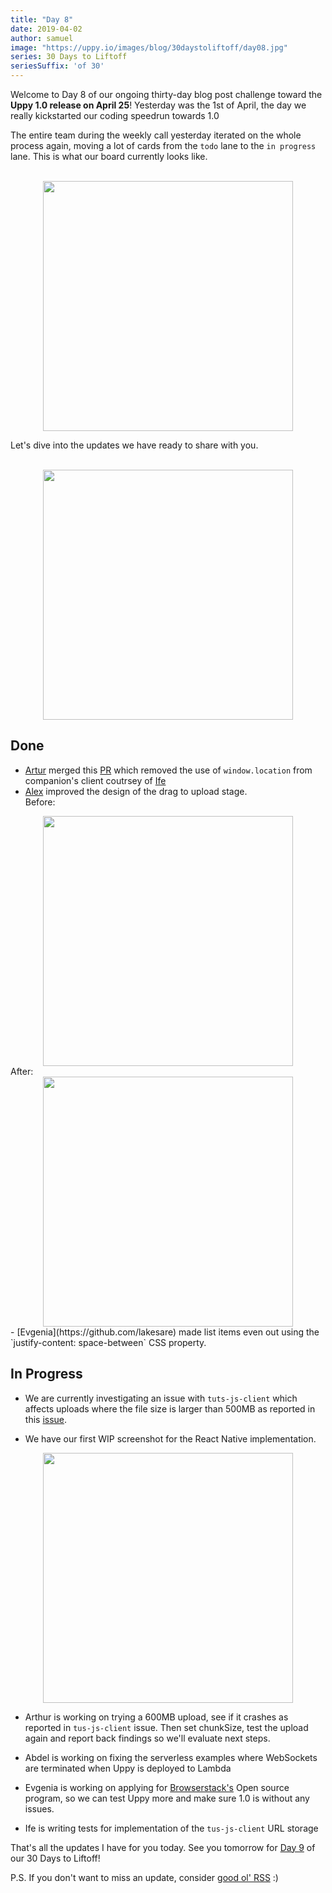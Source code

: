 ```yaml
---
title: "Day 8"
date: 2019-04-02
author: samuel
image: "https://uppy.io/images/blog/30daystoliftoff/day08.jpg"
series: 30 Days to Liftoff
seriesSuffix: 'of 30'
---
```


Welcome to Day 8 of our ongoing thirty-day blog post challenge toward the **Uppy 1.0 release on April 25**! Yesterday was the 1st of April, the day we really kickstarted our coding speedrun towards 1.0

The entire team during the weekly call yesterday iterated on the whole process again, moving a lot of cards from the `todo` lane to the `in progress` lane. This is what our board currently looks like.

<center><br /><img width="400" src="/images/blog/30daystoliftoff/2019-04-02-asana-board.png"><br /></center>

Let's dive into the updates we have ready to share with you.


<!--more-->

<center><br /><img width="400" src="/images/blog/30daystoliftoff/day07.jpg"><br /></center>

## Done
- [Artur](https://transloadit.com/about/#artur) merged this [PR](https://github.com/transloadit/uppy/pull/1393) which removed the use of `window.location` from companion's client coutrsey of [Ife](https://transloadit.com/about/#ife)
- [Alex](https://transloadit.com/about/#alex) improved the design of the drag to upload stage. <br />
Before:<br />
<center><img width="400" src="/images/blog/30daystoliftoff/2019-04-02-before.png"></center>
After:<br />
<center><img width="400" src="/images/blog/30daystoliftoff/2019-04-02-after.png"></center>
- [Evgenia](https://github.com/lakesare) made list items even out using the `justify-content: space-between` CSS property.

## In Progress

- We are currently investigating an issue with `tuts-js-client` which affects uploads where the file size is larger than 500MB as reported in this [issue](https://github.com/tus/tus-js-client/issues/146).

- We have our first WIP screenshot for the React Native implementation.

<center><img width="400" src="/images/blog/30daystoliftoff/2019-04-02-wip-react-native.png"></center>

- Arthur is working on trying a 600MB upload, see if it crashes as reported in `tus-js-client` issue. Then set chunkSize, test the upload again and report back findings so we'll evaluate next steps.

- Abdel is working on fixing the serverless examples where WebSockets are terminated when Uppy is deployed to Lambda

- Evgenia is working on applying for [Browserstack's](https://www.browserstack.com/open-source?ref=pricing) Open source program, so we can test Uppy more and make sure 1.0 is without any issues.

- Ife is writing tests for implementation of the `tus-js-client`  URL storage


That's all the updates I have for you today. See you tomorrow for [Day 9](/blog/2019/03/liftoff-09/) of our 30 Days to Liftoff!

P.S. If you don't want to miss an update, consider [good ol' RSS](https://uppy.io/atom.xml) :)
